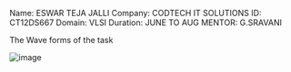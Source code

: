 Name: ESWAR TEJA JALLI
Company: CODTECH IT SOLUTIONS
ID: CT12DS667
Domain: VLSI
Duration: JUNE TO AUG
MENTOR: G.SRAVANI


The Wave forms of the task

![image](https://github.com/user-attachments/assets/155ad059-276f-4a00-b307-4128cc07412f)
